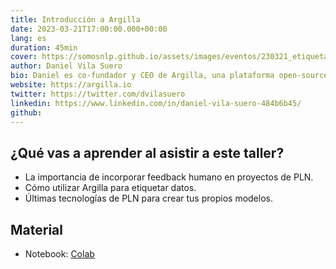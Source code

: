 ```yaml
---
title: Introducción a Argilla
date: 2023-03-21T17:00:00.000+00:00
lang: es
duration: 45min
cover: https://somosnlp.github.io/assets/images/eventos/230321_etiquetado_de_datos_con_argilla.jpg
author: Daniel Vila Suero
bio: Daniel es co-fundador y CEO de Argilla, una plataforma open-source para etiquetado de datos de PLN. Antes de fundar Argilla en 2017, Daniel era investigador en tecnologías del lenguaje en la U. Politécnica de Madrid.
website: https://argilla.io
twitter: https://twitter.com/dvilasuero
linkedin: https://www.linkedin.com/in/daniel-vila-suero-484b6b45/
github: 
---
```


<EventSummary
    description="En este taller, usaremos Argilla para sacar el máximo provecho a todas las innovaciones recientes en el mundo del PLN. En particular, intentaremos responder a la siguiente pregunta: ¿cómo evaluar, adaptar y crear modelos incorporando feedback humano en tus proyectos de PLN?"
    poster="https://somosnlp.github.io/assets/images/eventos/230321_etiquetado_de_datos_con_argilla.jpg"
    video="https://www.youtube.com/embed/kXx8nDGc4bw"
    name=""
    website=""
    twitter=""
    linkedin=""
    github=""
    bio=""
/>

## ¿Qué vas a aprender al asistir a este taller?

- La importancia de incorporar feedback humano en proyectos de PLN.
- Cómo utilizar Argilla para etiquetar datos.
- Últimas tecnologías de PLN para crear tus propios modelos.

## Material

- Notebook: [Colab](https://colab.research.google.com/drive/1xNfm4EEiglrx9ptJ0reUQKfqc-ZpKs1W?usp=sharing)
